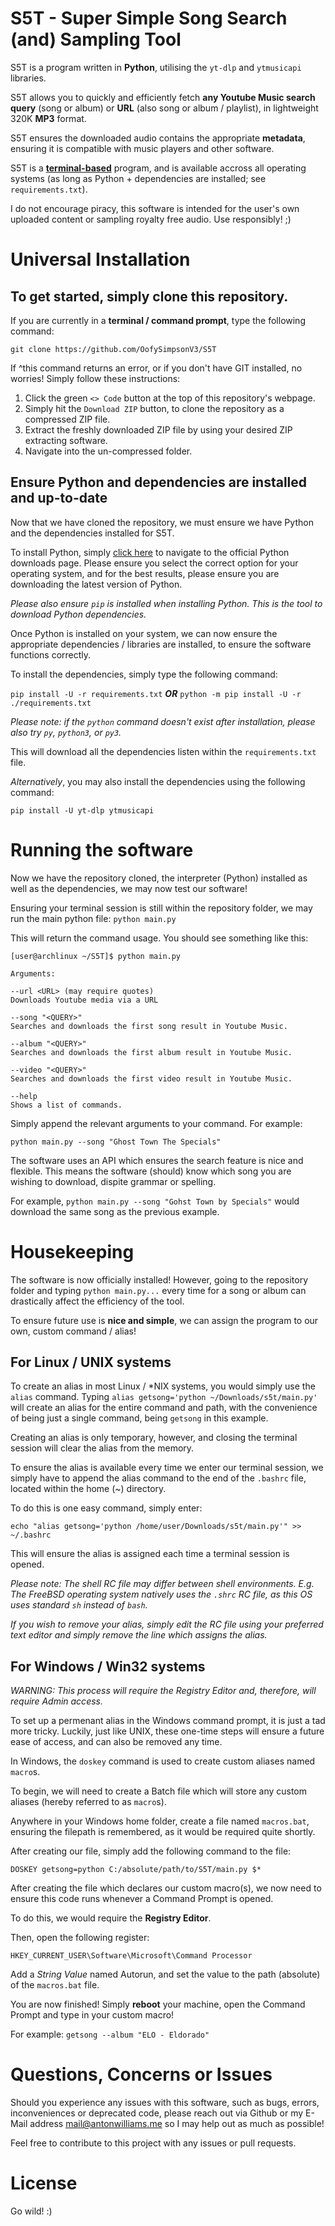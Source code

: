 # S5T - Super Simple Song Search (and) Sampling Tool

S5T is a program written in **Python**, utilising the `yt-dlp` and `ytmusicapi` libraries. 

S5T allows you to quickly and efficiently fetch **any Youtube Music search query** (song or album) or **URL** (also song or album / playlist), in lightweight 320K **MP3** format.

S5T ensures the downloaded audio contains the appropriate **metadata**, ensuring it is compatible with music players and other software.

S5T is a **<ins>terminal-based</ins>** program, and is available accross all operating systems (as long as Python + dependencies are installed; see `requirements.txt`).

I do not encourage piracy, this software is intended for the user's own uploaded content or sampling royalty free audio. Use responsibly! ;)

# Universal Installation
## To get started, simply **clone this repository**.
If you are currently in a **terminal / command prompt**, type the following command:

```git clone https://github.com/OofySimpsonV3/S5T```

If ^this command returns an error, or if you don't have GIT installed, no worries! Simply follow these instructions:

1. Click the green `<> Code` button at the top of this repository's webpage.
2. Simply hit the `Download ZIP` button, to clone the repository as a compressed ZIP file.
3. Extract the freshly downloaded ZIP file by using your desired ZIP extracting software.
4. Navigate into the un-compressed folder.

## Ensure Python and dependencies are installed and up-to-date
Now that we have cloned the repository, we must ensure we have Python and the dependencies installed for S5T.

To install Python, simply [click here](https://www.python.org/downloads/) to navigate to the official Python downloads page. Please ensure you select the correct option for your operating system, and for the best results, please ensure you are downloading the latest version of Python.

*Please also ensure `pip` is installed when installing Python. This is the tool to download Python dependencies.*

Once Python is installed on your system, we can now ensure the appropriate dependencies / libraries are installed, to ensure the software functions correctly.

To install the dependencies, simply type the following command:

`pip install -U -r requirements.txt` ***OR*** `python -m pip install -U -r ./requirements.txt`

*Please note: if the `python` command doesn't exist after installation, please also try `py`, `python3`, or `py3`.*

This will download all the dependencies listen within the `requirements.txt` file.

*Alternatively*, you may also install the dependencies using the following command:

```pip install -U yt-dlp ytmusicapi```

# Running the software

Now we have the repository cloned, the interpreter (Python) installed as well as the dependencies, we may now test our software!

Ensuring your terminal session is still within the repository folder, we may run the main python file:
```python main.py```

This will return the command usage. You should see something like this: 

```
[user@archlinux ~/S5T]$ python main.py

Arguments:

--url <URL> (may require quotes)
Downloads Youtube media via a URL

--song "<QUERY>"
Searches and downloads the first song result in Youtube Music.

--album "<QUERY>"
Searches and downloads the first album result in Youtube Music.

--video "<QUERY>"
Searches and downloads the first video result in Youtube Music.

--help
Shows a list of commands.
```

Simply append the relevant arguments to your command. For example:

```python main.py --song "Ghost Town The Specials"```

The software uses an API which ensures the search feature is nice and flexible. This means the software (should) know which song you are wishing to download, dispite grammar or spelling.

For example, `python main.py --song "Gohst Town by Specials"` would download the same song as the previous example.

# Housekeeping
The software is now officially installed! However, going to the repository folder and typing `python main.py...` every time for a song or album can drastically affect the efficiency of the tool.

To ensure future use is **nice and simple**, we can assign the program to our own, custom command / alias!

## For Linux / UNIX systems
To create an alias in most Linux / *NIX systems, you would simply use the `alias` command.
Typing `alias getsong='python ~/Downloads/s5t/main.py'` will create an alias for the entire command and path, with the convenience of being just a single command, being `getsong` in this example.

Creating an alias is only temporary, however, and closing the terminal session will clear the alias from the memory.

To ensure the alias is available every time we enter our terminal session, we simply have to append the alias command to the end of the `.bashrc` file, located within the home (~) directory.

To do this is one easy command, simply enter:

```echo "alias getsong='python /home/user/Downloads/s5t/main.py'" >> ~/.bashrc```

This will ensure the alias is assigned each time a terminal session is opened.

*Please note: The shell RC file may differ between shell environments. E.g. The FreeBSD operating system natively uses the `.shrc` RC file, as this OS uses standard `sh` instead of `bash`.*

*If you wish to remove your alias, simply edit the RC file using your preferred text editor and simply remove the line which assigns the alias.*

## For Windows / Win32 systems

*WARNING: This process will require the Registry Editor and, therefore, will require Admin access.*

To set up a permenant alias in the Windows command prompt, it is just a tad more tricky.
Luckily, just like UNIX, these one-time steps will ensure a future ease of access, and can also be removed any time.

In Windows, the `doskey` command is used to create custom aliases named `macro`s.

To begin, we will need to create a Batch file which will store any custom aliases (hereby referred to as `macro`s).

Anywhere in your Windows home folder, create a file named `macros.bat`, ensuring the filepath is remembered, as it would be required quite shortly.

After creating our file, simply add the following command to the file:

```DOSKEY getsong=python C:/absolute/path/to/S5T/main.py $*```

After creating the file which declares our custom macro(s), we now need to ensure this code runs whenever a Command Prompt is opened.

To do this, we would require the **Registry Editor**.

Then, open the following register:

`HKEY_CURRENT_USER\Software\Microsoft\Command Processor`

Add a *String Value* named Autorun, and set the value to the path (absolute) of the `macros.bat` file.

You are now finished! Simply **reboot** your machine, open the Command Prompt and type in your custom macro!

For example: ```getsong --album "ELO - Eldorado"```

# Questions, Concerns or Issues
Should you experience any issues with this software, such as bugs, errors, inconveniences or deprecated code, please reach out via Github or my E-Mail address [mail@antonwilliams.me](mailto:mail@antonwilliams.me) so I may help out as much as possible!

Feel free to contribute to this project with any issues or pull requests.

# License
Go wild! :)

